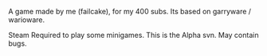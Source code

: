 A game made by me (failcake), for my 400 subs.
Its based on garryware / warioware.

Steam Required to play some minigames.
This is the Alpha svn. May contain bugs.